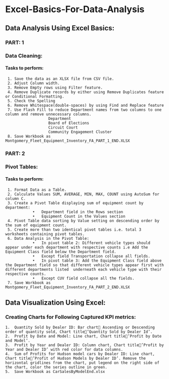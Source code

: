 # Excel-Basics-For-Data-Analysis

## Data Analysis Using Excel Basics:
### PART: 1
### Data Cleaning: 
#### Tasks to perform:
     1.	Save the data as an XLSX file from CSV file.
     2.	Adjust Column width.
     3.	Remove Empty rows using Filter feature.
     4.	Remove Duplicate records by either using Remove Duplicates feature  or Conditional Formatting.
     5.	Check the Spelling
     6.	Remove Whitespace(double-spaces) by using Find and Replace feature
     7.	Use Flash Fill to reduce Department names from two columns to one column and remove unnecessary columns.
                       Department
                       Board of Elections
                       Circuit Court
                       Community Engagement Cluster
     8.	Save Workbook as Montgomery_Fleet_Equipment_Inventory_FA_PART_1_END.XLSX

### PART: 2
### Pivot Tables:
#### Tasks to perform:
     1.	Format Data as a Table.
     2.	Calculate Values SUM, AVERAGE, MIN, MAX, COUNT using AutoSum for column C.
     3.	Create a Pivot Table displaying sum of equipment count by department:        
                •	Department field in the Rows section
                •	Equipment Count in the Values section
     4.	Pivot Table data sorting by Value setting on descending order by the sum of equipment count.
     5.	Create more than two identical pivot tables i.e. total 3 worksheets containing pivot tables.
     6.	Data Analysis in the Pivot Table:
                •	In pivot table 2: Different vehicle types should appear under each department with respective counts i.e Add the Equipment Class field below the Department field.
                •	Except field Transportation collapse all fields.
                •	In pivot table 3: Add the Equipment Class field above the Department field so that different vehicle types appear first with different departments listed  underneath each vehicle type with their respective counts.
                •	Except CUV field collapse all the fields.
     7.	Save Workbook as Montgomery_Fleet_Equipment_Inventory_FA_PART_2_END.XLSX


## Data Visualization Using Excel:
### Creating Charts for Following Captured KPI metrics:
    1.	Quantity Sold by Dealer ID: Bar chart Ascending or Descending order of quantity sold, Chart title’Quantity Sold by Dealer Id’.
    2.	Profit by Date and Model: Line chart, Chart title’Profit by Date and Model’.
    3.	Profit by Year and Dealer ID: Column chart, Chart title’Profit by Year and Dealer ID’ with red color for data columns.
    4.	Sum of Profits for Hudson model cars by Dealer ID: Line chart, Chart title’Profit of Hudson Models by Dealer ID’. Remove the horizontal gridlines from the chart, put legend on the right side of the chart, color the series outline in green.
    5.	Save Workbook as CarSalesByModelEnd.xlsx
